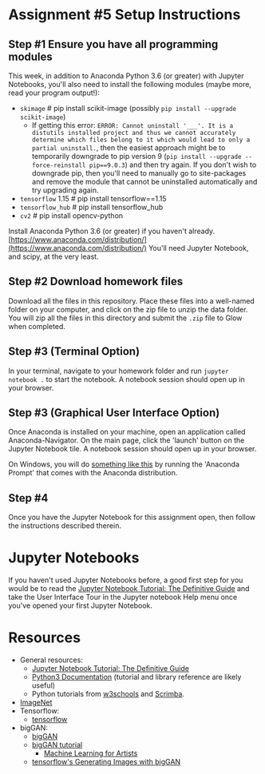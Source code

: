 # Assignment #5 Setup Instructions

## Step #1 Ensure you have all programming modules
This week, in addition to Anaconda Python 3.6 (or greater) with Jupyter Notebooks, you'll also need to install the following modules (maybe more, read your program output!):
* `skimage` # pip install scikit-image (possibly `pip install --upgrade scikit-image`)
  * If getting this error: `ERROR: Cannot uninstall '___'. It is a distutils installed project and thus we cannot accurately determine which files belong to it which would lead to only a partial uninstall.`, then the easiest approach might be to temporarily downgrade to pip version 9 (`pip install --upgrade --force-reinstall pip==9.0.3`) and then try again. If you don't wish to downgrade pip, then you'll need to manually go to site-packages and remove the module that cannot be uninstalled automatically and try upgrading again.
* `tensorflow` 1.15 # pip install tensorflow==1.15
* `tensorflow_hub` # pip install tensorflow_hub
* `cv2` # pip install opencv-python

Install Anaconda Python 3.6 (or greater) if you haven't already. [https://www.anaconda.com/distribution/](https://www.anaconda.com/distribution/) You'll need Jupyter Notebook, and scipy, at the very least.

## Step #2 Download homework files
Download all the files in this repository. Place these files into a well-named folder on your computer, and click on the zip file to unzip the data folder. You will zip all the files in this directory and submit the `.zip` file to Glow when completed.

## Step #3 (Terminal Option)
In your terminal, navigate to your homework folder and run `jupyter notebook .` to start the notebook. A notebook session should open up in your browser.

## Step #3 (Graphical User Interface Option)
Once Anaconda is installed on your machine, open an application called Anaconda-Navigator. On the main page, click the 'launch' button on the Jupyter Notebook tile. A notebook session should open up in your browser.

On Windows, you will do [something like this](https://pythonforundergradengineers.com/opening-a-jupyter-notebook-on-windows.html) by running the 'Anaconda Prompt' that comes with the Anaconda distribution.

## Step #4
Once you have the Jupyter Notebook for this assignment open, then follow the instructions described therein. 

# Jupyter Notebooks
If you haven't used Jupyter Notebooks before, a good first step for you would be to read the [Jupyter Notebook Tutorial: The Definitive Guide](https://www.datacamp.com/community/tutorials/tutorial-jupyter-notebook) and take the User Interface Tour in the Jupyter notebook Help menu once you've opened your first Jupyter Notebook.

# Resources
- General resources: 
    * [Jupyter Notebook Tutorial: The Definitive Guide](https://www.datacamp.com/community/tutorials/tutorial-jupyter-notebook)
    * [Python3 Documentation](https://docs.python.org/3/index.html) (tutorial and library reference are likely useful)
    * Python tutorials from [w3schools](https://www.w3schools.com/python/) and [Scrimba](https://scrimba.com/learn/python).
- [ImageNet](http://www.image-net.org/)
- Tensorflow:
  * [tensorflow](https://www.tensorflow.org/)
- bigGAN:
  * [bigGAN](https://tfhub.dev/deepmind/biggan-128/2)
  * [bigGAN tutorial](https://colab.research.google.com/drive/1rqDwIddy0eunhhV8yrznG4SNiB5XWFJJ)
    * [Machine Learning for Artists](https://ml4a.github.io/)
  * [tensorflow's Generating Images with bigGAN](https://www.tensorflow.org/hub/tutorials/biggan_generation_with_tf_hub)
